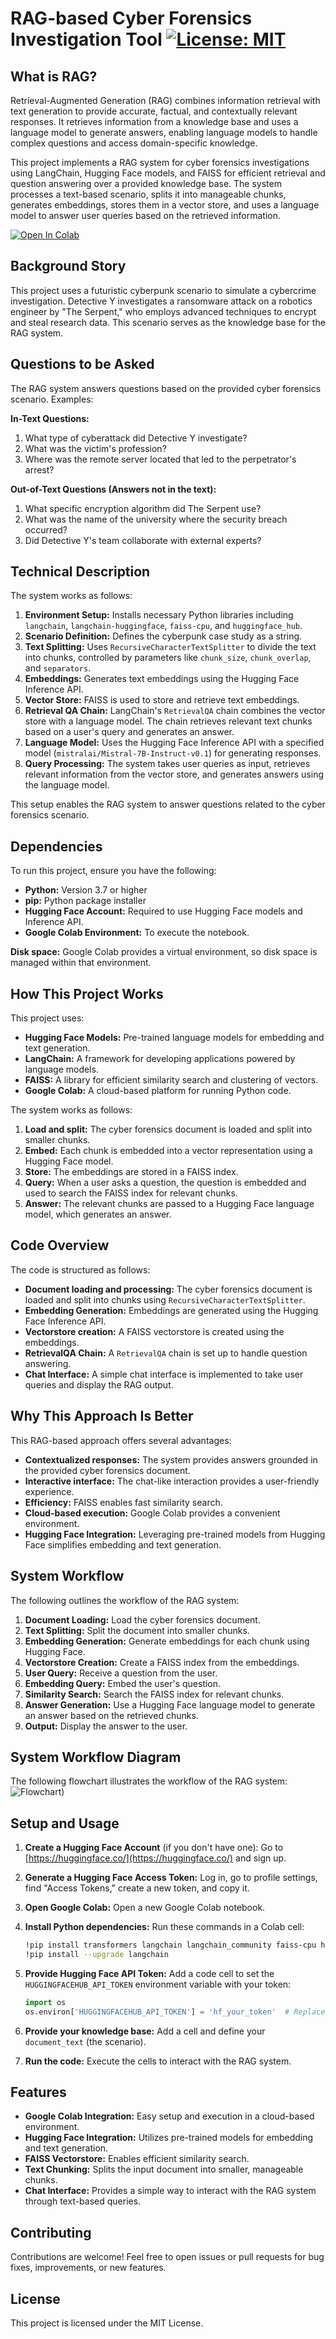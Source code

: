 #   RAG-based Cyber Forensics Investigation Tool  [![License: MIT](https://img.shields.io/badge/License-MIT-yellow.svg)](https://opensource.org/licenses/MIT)

##  What is RAG?

Retrieval-Augmented Generation (RAG) combines information retrieval with text generation to provide accurate, factual, and contextually relevant responses. It retrieves information from a knowledge base and uses a language model to generate answers, enabling language models to handle complex questions and access domain-specific knowledge.

This project implements a RAG system for cyber forensics investigations using LangChain, Hugging Face models, and FAISS for efficient retrieval and question answering over a provided knowledge base. The system processes a text-based scenario, splits it into manageable chunks, generates embeddings, stores them in a vector store, and uses a language model to answer user queries based on the retrieved information.

[![Open In Colab](https://colab.research.google.com/assets/colab-badge.svg)](https://colab.research.google.com/drive/1j1mgpfdpJp0s1eQn7JzJr3lhhB8tjXLn?usp=sharing)

##  Background Story

This project uses a futuristic cyberpunk scenario to simulate a cybercrime investigation. Detective Y investigates a ransomware attack on a robotics engineer by "The Serpent," who employs advanced techniques to encrypt and steal research data. This scenario serves as the knowledge base for the RAG system.

##  Questions to be Asked

The RAG system answers questions based on the provided cyber forensics scenario. Examples:

**In-Text Questions:**

1.  What type of cyberattack did Detective Y investigate?
2.  What was the victim's profession?
3.  Where was the remote server located that led to the perpetrator's arrest?

**Out-of-Text Questions (Answers not in the text):**

1.  What specific encryption algorithm did The Serpent use?
2.  What was the name of the university where the security breach occurred?
3.  Did Detective Y's team collaborate with external experts?

##  Technical Description

The system works as follows:

1.  **Environment Setup:** Installs necessary Python libraries including `langchain`, `langchain-huggingface`, `faiss-cpu`, and `huggingface_hub`.
2.  **Scenario Definition:** Defines the cyberpunk case study as a string.
3.  **Text Splitting:** Uses `RecursiveCharacterTextSplitter` to divide the text into chunks, controlled by parameters like `chunk_size`, `chunk_overlap`, and `separators`.
4.  **Embeddings:** Generates text embeddings using the Hugging Face Inference API.
5.  **Vector Store:** FAISS is used to store and retrieve text embeddings.
6.  **Retrieval QA Chain:** LangChain's `RetrievalQA` chain combines the vector store with a language model. The chain retrieves relevant text chunks based on a user's query and generates an answer.
7.  **Language Model:** Uses the Hugging Face Inference API with a specified model (`mistralai/Mistral-7B-Instruct-v0.1`) for generating responses.
8.  **Query Processing:** The system takes user queries as input, retrieves relevant information from the vector store, and generates answers using the language model.

This setup enables the RAG system to answer questions related to the cyber forensics scenario.

##  Dependencies

To run this project, ensure you have the following:

* **Python:** Version 3.7 or higher
* **pip:** Python package installer
* **Hugging Face Account:** Required to use Hugging Face models and Inference API.
* **Google Colab Environment:** To execute the notebook.

**Disk space:** Google Colab provides a virtual environment, so disk space is managed within that environment.

##  How This Project Works

This project uses:

* **Hugging Face Models:** Pre-trained language models for embedding and text generation.
* **LangChain:** A framework for developing applications powered by language models.
* **FAISS:** A library for efficient similarity search and clustering of vectors.
* **Google Colab:** A cloud-based platform for running Python code.

The system works as follows:

1.  **Load and split:** The cyber forensics document is loaded and split into smaller chunks.
2.  **Embed:** Each chunk is embedded into a vector representation using a Hugging Face model.
3.  **Store:** The embeddings are stored in a FAISS index.
4.  **Query:** When a user asks a question, the question is embedded and used to search the FAISS index for relevant chunks.
5.  **Answer:** The relevant chunks are passed to a Hugging Face language model, which generates an answer.

##  Code Overview

The code is structured as follows:

* **Document loading and processing:** The cyber forensics document is loaded and split into chunks using `RecursiveCharacterTextSplitter`.
* **Embedding Generation:** Embeddings are generated using the Hugging Face Inference API.
* **Vectorstore creation:** A FAISS vectorstore is created using the embeddings.
* **RetrievalQA Chain:** A `RetrievalQA` chain is set up to handle question answering.
* **Chat Interface:** A simple chat interface is implemented to take user queries and display the RAG output.

##  Why This Approach Is Better

This RAG-based approach offers several advantages:

* **Contextualized responses:** The system provides answers grounded in the provided cyber forensics document.
* **Interactive interface:** The chat-like interaction provides a user-friendly experience.
* **Efficiency:** FAISS enables fast similarity search.
* **Cloud-based execution:** Google Colab provides a convenient environment.
* **Hugging Face Integration:** Leveraging pre-trained models from Hugging Face simplifies embedding and text generation.

##  System Workflow

The following outlines the workflow of the RAG system:

1.  **Document Loading:** Load the cyber forensics document.
2.  **Text Splitting:** Split the document into smaller chunks.
3.  **Embedding Generation:** Generate embeddings for each chunk using Hugging Face.
4.  **Vectorstore Creation:** Create a FAISS index from the embeddings.
5.  **User Query:** Receive a question from the user.
6.  **Embedding Query:** Embed the user's question.
7.  **Similarity Search:** Search the FAISS index for relevant chunks.
8.  **Answer Generation:** Use a Hugging Face language model to generate an answer based on the retrieved chunks.
9.  **Output:** Display the answer to the user.

##  System Workflow Diagram

The following flowchart illustrates the workflow of the RAG system:![Flowchart](Colab_RAG.png))

##  Setup and Usage

1.  **Create a Hugging Face Account** (if you don't have one): Go to [https://huggingface.co/](https://huggingface.co/) and sign up.
2.  **Generate a Hugging Face Access Token:** Log in, go to profile settings, find "Access Tokens," create a new token, and copy it.
3.  **Open Google Colab:** Open a new Google Colab notebook.
4.  **Install Python dependencies:** Run these commands in a Colab cell:

    ```bash
    !pip install transformers langchain langchain_community faiss-cpu huggingface_hub pypdf pymupdf -U langchain langchain-huggingface
    !pip install --upgrade langchain
    ```
5.  **Provide Hugging Face API Token:** Add a code cell to set the `HUGGINGFACEHUB_API_TOKEN` environment variable with your token:

    ```python
    import os
    os.environ['HUGGINGFACEHUB_API_TOKEN'] = 'hf_your_token'  # Replace 'hf_your_token' with your actual token
    ```
6.  **Provide your knowledge base:** Add a cell and define your `document_text` (the scenario).
7.  **Run the code:** Execute the cells to interact with the RAG system.

##  Features

* **Google Colab Integration:** Easy setup and execution in a cloud-based environment.
* **Hugging Face Integration:** Utilizes pre-trained models for embedding and text generation.
* **FAISS Vectorstore:** Enables efficient similarity search.
* **Text Chunking:** Splits the input document into smaller, manageable chunks.
* **Chat Interface:** Provides a simple way to interact with the RAG system through text-based queries.

##  Contributing

Contributions are welcome! Feel free to open issues or pull requests for bug fixes, improvements, or new features.

##  License

This project is licensed under the MIT License.
